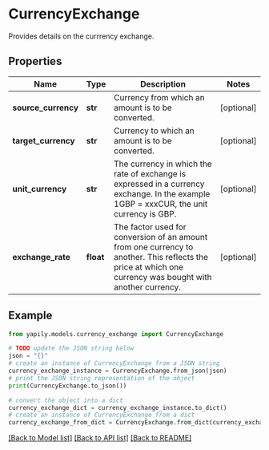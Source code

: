 # CurrencyExchange

Provides details on the currrency exchange.

## Properties

Name | Type | Description | Notes
------------ | ------------- | ------------- | -------------
**source_currency** | **str** | Currency from which an amount is to be converted. | [optional] 
**target_currency** | **str** | Currency to which an amount is to be converted. | [optional] 
**unit_currency** | **str** | The currency in which the rate of exchange is expressed in a currency exchange. In the example 1GBP &#x3D; xxxCUR, the unit currency is GBP. | [optional] 
**exchange_rate** | **float** | The factor used for conversion of an amount from one currency to another. This reflects the price at which one currency was bought with another currency. | [optional] 

## Example

```python
from yapily.models.currency_exchange import CurrencyExchange

# TODO update the JSON string below
json = "{}"
# create an instance of CurrencyExchange from a JSON string
currency_exchange_instance = CurrencyExchange.from_json(json)
# print the JSON string representation of the object
print(CurrencyExchange.to_json())

# convert the object into a dict
currency_exchange_dict = currency_exchange_instance.to_dict()
# create an instance of CurrencyExchange from a dict
currency_exchange_from_dict = CurrencyExchange.from_dict(currency_exchange_dict)
```
[[Back to Model list]](../README.md#documentation-for-models) [[Back to API list]](../README.md#documentation-for-api-endpoints) [[Back to README]](../README.md)


